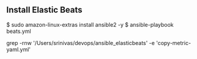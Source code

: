 
## Install Elastic Beats 
$ sudo amazon-linux-extras install ansible2 -y
$ ansible-playbook beats.yml



grep -rnw '/Users/srinivas/devops/ansible_elasticbeats' -e 'copy-metric-yaml.yml'